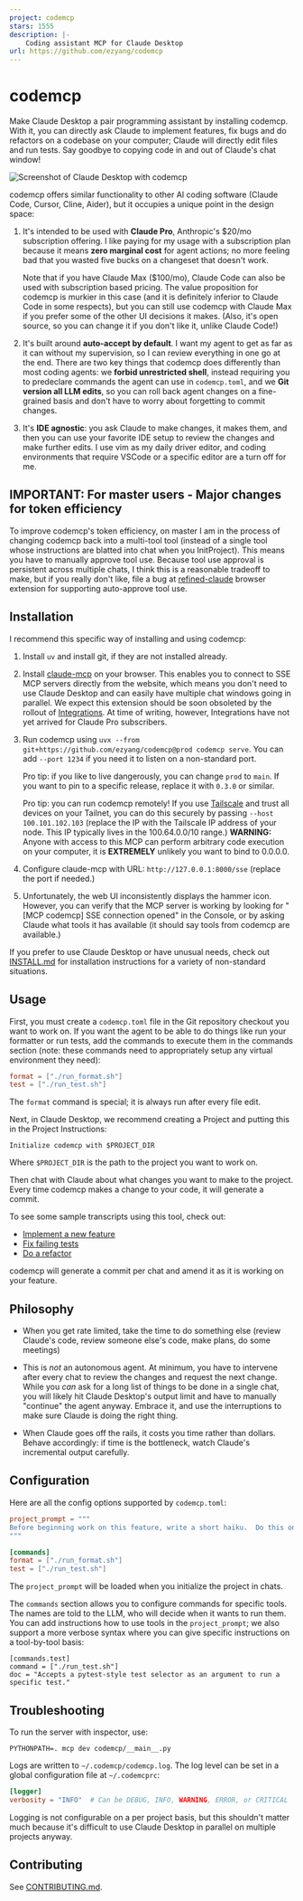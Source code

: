 ```yaml
---
project: codemcp
stars: 1555
description: |-
    Coding assistant MCP for Claude Desktop
url: https://github.com/ezyang/codemcp
---
```


# codemcp

Make Claude Desktop a pair programming assistant by installing codemcp.  With
it, you can directly ask Claude to implement features, fix bugs and do
refactors on a codebase on your computer; Claude will directly edit files and
run tests.  Say goodbye to copying code in and out of Claude's chat window!

![Screenshot of Claude Desktop with codemcp](static/screenshot.png?raw=true)

codemcp offers similar functionality to other AI coding software (Claude Code,
Cursor, Cline, Aider), but it occupies a unique point in the design space:

1. It's intended to be used with **Claude Pro**, Anthropic's $20/mo
   subscription offering.  I like paying for my usage with a subscription plan
   because it means **zero marginal cost** for agent actions; no more feeling
   bad that you wasted five bucks on a changeset that doesn't work.

   Note that if you have Claude Max ($100/mo), Claude Code can also be used
   with subscription based pricing.  The value proposition for codemcp is
   murkier in this case (and it is definitely inferior to Claude Code in some
   respects), but you can still use codemcp with Claude Max if you prefer some
   of the other UI decisions it makes.  (Also, it's open source, so you can
   change it if you don't like it, unlike Claude Code!)

2. It's built around **auto-accept by default**.  I want my agent to get as
   far as it can without my supervision, so I can review everything in one go at
   the end.  There are two key things that codemcp does differently than most
   coding agents: we **forbid unrestricted shell**, instead requiring you to
   predeclare commands the agent can use in ``codemcp.toml``, and we **Git
   version all LLM edits**, so you can roll back agent changes on a
   fine-grained basis and don't have to worry about forgetting to commit
   changes.

3. It's **IDE agnostic**: you ask Claude to make changes, it makes them, and
   then you can use your favorite IDE setup to review the changes and make
   further edits.  I use vim as my daily driver editor, and coding environments
   that require VSCode or a specific editor are a turn off for me.

## IMPORTANT: For master users - Major changes for token efficiency

To improve codemcp's token efficiency, on master I am in the process of
changing codemcp back into a multi-tool tool (instead of a single tool whose
instructions are blatted into chat when you InitProject).  This means you have
to manually approve tool use.  Because tool use approval is persistent across
multiple chats, I think this is a reasonable tradeoff to make, but if you
really don't like, file a bug at
[refined-claude](https://github.com/ezyang/refined-claude/issues) browser
extension for supporting auto-approve tool use.

## Installation

I recommend this specific way of installing and using codemcp:

1. Install `uv` and install git, if they are not installed already.

2. Install [claude-mcp](https://chromewebstore.google.com/detail/mcp-for-claudeai/jbdhaamjibfahpekpnjeikanebpdpfpb) on your browser.
   This enables you to connect to SSE MCP servers directly from the website,
   which means you don't need to use Claude Desktop and can easily have
   multiple chat windows going in parallel.  We expect this extension should
   be soon obsoleted by the rollout of
   [Integrations](https://www.anthropic.com/news/integrations).  At time of
   writing, however, Integrations have not yet arrived for Claude Pro subscribers.

3. Run codemcp using ``uvx --from git+https://github.com/ezyang/codemcp@prod codemcp serve``.
   You can add ``--port 1234`` if you need it to listen on a non-standard port.

   Pro tip: if you like to live dangerously, you can change `prod` to `main`.  If
   you want to pin to a specific release, replace it with `0.3.0` or similar.

   Pro tip: you can run codemcp remotely!  If you use
   [Tailscale](https://tailscale.com/) and trust all devices on your Tailnet,
   you can do this securely by passing ``--host 100.101.102.103`` (replace the
   IP with the Tailscale IP address of your node.  This IP typically lives in
   the 100.64.0.0/10 range.)  **WARNING:** Anyone with access to this MCP can perform
   arbitrary code execution on your computer, it is **EXTREMELY** unlikely you want to
   bind to 0.0.0.0.

4. Configure claude-mcp with URL: ``http://127.0.0.1:8000/sse`` (replace the port if needed.)

5. Unfortunately, the web UI inconsistently displays the hammer icon.  However, you can verify
   that the MCP server is working by looking for "[MCP codemcp] SSE connection opened" in the
   Console, or by asking Claude what tools it has available (it should say
   tools from codemcp are available.)

If you prefer to use Claude Desktop or have unusual needs, check out [INSTALL.md](INSTALL.md) for
installation instructions for a variety of non-standard situations.

## Usage

First, you must create a `codemcp.toml` file in the Git repository checkout
you want to work on.  If you want the agent to be able to do things like run
your formatter or run tests, add the commands to execute them in the commands
section (note: these commands need to appropriately setup any virtual
environment they need):

```toml
format = ["./run_format.sh"]
test = ["./run_test.sh"]
```

The ``format`` command is special; it is always run after every file edit.

Next, in Claude Desktop, we recommend creating a Project and putting this in
the Project Instructions:

```
Initialize codemcp with $PROJECT_DIR
```

Where `$PROJECT_DIR` is the path to the project you want to work on.

Then chat with Claude about what changes you want to make to the project.
Every time codemcp makes a change to your code, it will generate a commit.

To see some sample transcripts using this tool, check out:

- [Implement a new feature](https://claude.ai/share/a229d291-6800-4cb8-a0df-896a47602ca0)
- [Fix failing tests](https://claude.ai/share/2b7161ef-5683-4261-ad45-fabc3708f950)
- [Do a refactor](https://claude.ai/share/f005b43c-a657-43e5-ad9f-4714a5cd746f)

codemcp will generate a commit per chat and amend it as it is working on your feature.

## Philosophy

- When you get rate limited, take the time to do something else (review
  Claude's code, review someone else's code, make plans, do some meetings)

- This is *not* an autonomous agent.  At minimum, you have to intervene after
  every chat to review the changes and request the next change.  While you
  *can* ask for a long list of things to be done in a single chat, you will
  likely hit Claude Desktop's output limit and have to manually "continue" the
  agent anyway.  Embrace it, and use the interruptions to make sure Claude is
  doing the right thing.

- When Claude goes off the rails, it costs you time rather than dollars.
  Behave accordingly: if time is the bottleneck, watch Claude's incremental
  output carefully.

## Configuration

Here are all the config options supported by `codemcp.toml`:

```toml
project_prompt = """
Before beginning work on this feature, write a short haiku.  Do this only once.
"""

[commands]
format = ["./run_format.sh"]
test = ["./run_test.sh"]
```

The `project_prompt` will be loaded when you initialize the project in chats.

The `commands` section allows you to configure commands for specific tools.  The
names are told to the LLM, who will decide when it wants to run them.  You can add
instructions how to use tools in the `project_prompt`; we also support a more verbose
syntax where you can give specific instructions on a tool-by-tool basis:

```
[commands.test]
command = ["./run_test.sh"]
doc = "Accepts a pytest-style test selector as an argument to run a specific test."
```

## Troubleshooting

To run the server with inspector, use:

```
PYTHONPATH=. mcp dev codemcp/__main__.py
```

Logs are written to `~/.codemcp/codemcp.log`. The log level can be set in a global configuration file at `~/.codemcprc`:

```toml
[logger]
verbosity = "INFO"  # Can be DEBUG, INFO, WARNING, ERROR, or CRITICAL
```

Logging is not configurable on a per project basis, but this shouldn't matter
much because it's difficult to use Claude Desktop in parallel on multiple
projects anyway.

## Contributing

See [CONTRIBUTING.md](CONTRIBUTING.md).

